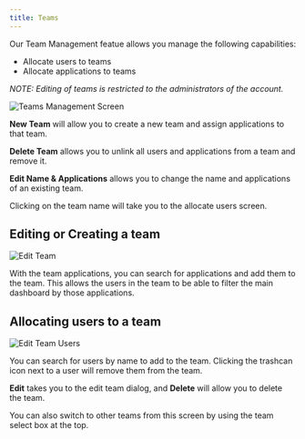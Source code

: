 ```yaml
---
title: Teams
---
```


Our Team Management featue allows you manage the following capabilities:

* Allocate users to teams
* Allocate applications to teams

_NOTE: Editing of teams is restricted to the administrators of the account._

![Teams Management Screen](assets/ui/teams.png)

**New Team** will allow you to create a new team and assign applications to that team.

**Delete Team** allows you to unlink all users and applications from a team and remove it.

**Edit Name & Applications** allows you to change the name and applications of an existing team.

Clicking on the team name will take you to the allocate users screen. 

## Editing or Creating a team

![Edit Team](assets/ui/edit_team.png)

With the team applications, you can search for applications and add them to the team. This allows the users in the team
to be able to filter the main dashboard by those applications.

## Allocating users to a team

![Edit Team Users](assets/ui/edit_team_users.png)

You can search for users by name to add to the team. Clicking the trashcan icon next to a user will remove them from the team.

**Edit** takes you to the edit team dialog, and **Delete** will allow you to delete the team.

You can also switch to other teams from this screen by using the team select box at the top.
